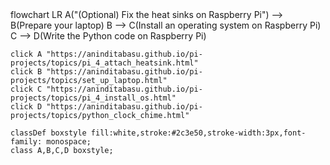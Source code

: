<div class="mermaid">
flowchart LR
    A("(Optional) Fix the heat sinks on Raspberry Pi") --> B(Prepare your laptop)
    B --> C(Install an operating system on Raspberry Pi)
    C --> D(Write the Python code on Raspberry Pi)
	
	click A "https://aninditabasu.github.io/pi-projects/topics/pi_4_attach_heatsink.html"
	click B "https://aninditabasu.github.io/pi-projects/topics/set_up_laptop.html"
	click C "https://aninditabasu.github.io/pi-projects/topics/pi_4_install_os.html"
	click D "https://aninditabasu.github.io/pi-projects/topics/python_clock_chime.html"
	
	classDef boxstyle fill:white,stroke:#2c3e50,stroke-width:3px,font-family: monospace;
    class A,B,C,D boxstyle;
</div>